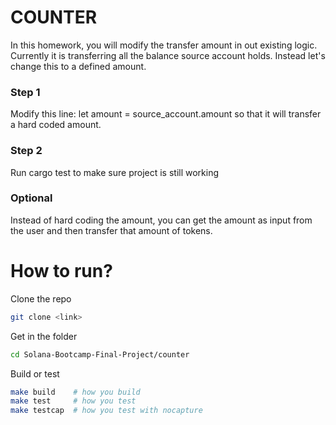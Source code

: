 # COUNTER

In this homework, you will modify the transfer amount in out existing logic. Currently it is transferring all the balance source account holds. Instead let's change this to a defined amount.

### Step 1

Modify this line: let amount = source_account.amount so that it will transfer a hard coded amount.

### Step 2

Run cargo test to make sure project is still working

### Optional

Instead of hard coding the amount, you can get the amount as input from the user and then transfer that amount of tokens.


# How to run?

Clone the repo
```bash
git clone <link>
```

Get in the folder
```bash
cd Solana-Bootcamp-Final-Project/counter
```

Build or test
```bash
make build    # how you build
make test     # how you test
make testcap  # how you test with nocapture
```